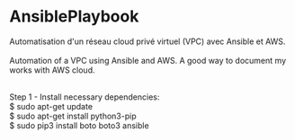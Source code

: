 # AnsiblePlaybook

Automatisation d'un réseau cloud privé virtuel (VPC) avec Ansible et AWS.<br><br>
Automation of a VPC using Ansible and AWS. A good way to document my works with AWS cloud.<br><br>

Step 1 - 
Install necessary dependencies: <br>
$ sudo apt-get update <br>
$ sudo apt-get install python3-pip     <br>
$ sudo pip3 install boto boto3 ansible<br>
                                  
